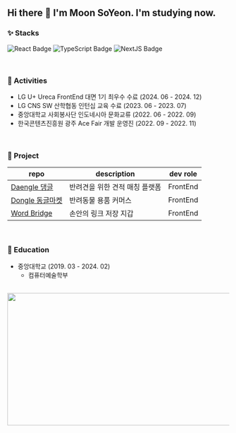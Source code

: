 ## Hi there 👋 I'm Moon SoYeon. I'm studying now.

### ✨ Stacks
![React Badge](https://img.shields.io/badge/React-61DAFB?style=flat-square&logo=React&logoColor=black)
![TypeScript Badge](https://img.shields.io/badge/Typescript-235A97?style=flat-square&logo=Typescript&logoColor=white)
![NextJS Badge](https://img.shields.io/badge/Next.js-000000?style=flat-square&logo=Next.js&logoColor=white)

<br>

### 🌱 Activities
- LG U+ Ureca FrontEnd 대면 1기 최우수 수료 (2024. 06 - 2024. 12)
- LG CNS SW 산학협동 인턴십 교육 수료 (2023. 06 - 2023. 07)
- 중앙대학교 사회봉사단 인도네시아 문화교류 (2022. 06 - 2022. 09)
- 한국콘텐츠진흥원 광주 Ace Fair 개발 운영진 (2022. 09 - 2022. 11)

<br>

### 👯 Project
| repo | description | dev role |
|-|-|-|
| [Daengle 댕글](https://github.com/DDog-org/daengle-client) | 반려견을 위한 견적 매칭 플랫폼 | FrontEnd | 
| [Dongle 동글마켓](https://github.com/Dongle-market/Dongle-FE) | 반려동물 용품 커머스 | FrontEnd |
| [Word Bridge](https://github.com/MOONProd/word-matching-game-front) | 손안의 링크 저장 지갑 | FrontEnd | 

<br>

### 🌈 Education
- 중앙대학교 (2019. 03 - 2024. 02)
  - 컴퓨터예술학부
 
<br>

<a href="https://www.gitanimals.org/en_US?utm_medium=image&utm_source=MOONProd&utm_content=farm">
<img
  src="https://render.gitanimals.org/farms/MOONProd"
  width="600"
  height="300"
/>
</a>

<!--
**MOONProd/MOONProd** is a ✨ _special_ ✨ repository because its `README.md` (this file) appears on your GitHub profile.

Here are some ideas to get you started:

- 🔭 I’m currently working on ...
- 🌱 I’m currently learning ...
- 👯 I’m looking to collaborate on ...
- 🤔 I’m looking for help with ...
- 💬 Ask me about ...
- 📫 How to reach me: ...
- 😄 Pronouns: ...
- ⚡ Fun fact: ...
-->



<!--
| <a href="https://github.com/MOONProd/github-readme-stats"><img align="center" src="https://github-readme-stats.vercel.app/api?username=MOONProd&show_icons=true&theme=shadow_blue&count_private=true&hide_border=true" alt="MOON's github stats" /></a> | <a href="https://github.com/MOONProd/github-readme-stats"><img align="center" src="https://github-readme-stats.vercel.app/api/top-langs/?username=MOONProd&theme=shadow_blue&layout=compact&hide_border=true" alt="MOON's github stats"/></a> |
| ------------- | ------------- |
-->




